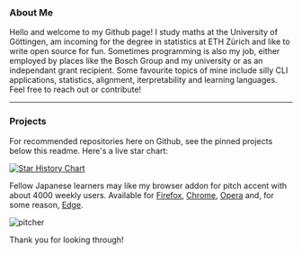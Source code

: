 ### About Me

Hello and welcome to my Github page! I study maths at the University of Göttingen, am incoming for the degree in statistics at ETH Zürich and like to write open source for fun. Sometimes programming is also my job, either employed by places like the Bosch Group and my university or as an independant grant recipient. Some favourite topics of mine include silly CLI applications, statistics, alignment, iterpretability and learning languages. Feel free to reach out or contribute!

---

### Projects
For recommended repositories here on Github, see the pinned projects below this readme. Here's a live star chart:

[![Star History Chart](https://api.star-history.com/svg?repos=file-acomplaint/kakikun,file-acomplaint/GodoTeX,file-acomplaint/kyun,file-acomplaint/knottingham,file-acomplaint/simuwaerm,file-acomplaint/hackenbush&type=Date)](https://star-history.com/#file-acomplaint/kakikun&file-acomplaint/GodoTeX&file-acomplaint/kyun&file-acomplaint/knottingham&file-acomplaint/simuwaerm&file-acomplaint/hackenbush&Date)


Fellow Japanese learners may like my browser addon for pitch accent with about 4000 weekly users. Available for [Firefox](https://addons.mozilla.org/de/firefox/addon/pitcher/), [Chrome](https://chrome.google.com/webstore/detail/jisho-pitcher/fgnpplmalkhmcilpgbngpmdgfnodknce), [Opera](https://addons.opera.com/de/extensions/details/jisho-pitcher/) and, for some reason, [Edge](https://microsoftedge.microsoft.com/addons/detail/jishopitcher/pkenagekmgcdcepnleflphmnpnnhfdpc).

![pitcher](https://user-images.githubusercontent.com/42694673/199360769-e917fe7a-d1d3-4e49-96f8-a2684ed42e1d.png)

Thank you for looking through!
